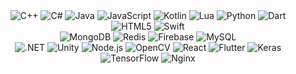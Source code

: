 
<div align=center>

<img alt="C++" src ="https://img.shields.io/badge/c++-%2300599C.svg?style=for-the-badge&logo=c%2B%2B&logoColor=white"/> 
<img alt="C#" src ="https://img.shields.io/badge/c%23-%23239120.svg?style=for-the-badge&logo=csharp&logoColor=white"/> 
<img alt="Java" src ="https://img.shields.io/badge/java-%23ED8B00.svg?style=for-the-badge&logo=openjdk&logoColor=white"/> 
<img alt="JavaScript" src ="https://img.shields.io/badge/javascript-%23323330.svg?style=for-the-badge&logo=javascript&logoColor=%23F7DF1E"/> 
<img alt="Kotlin" src ="https://img.shields.io/badge/kotlin-%237F52FF.svg?style=for-the-badge&logo=kotlin&logoColor=white"/> 
<img alt="Lua" src ="https://img.shields.io/badge/lua-%232C2D72.svg?style=for-the-badge&logo=lua&logoColor=white"/> 
<img alt="Python" src ="https://img.shields.io/badge/python-3670A0?style=for-the-badge&logo=python&logoColor=ffdd54"/> 
<img alt="Dart" src ="https://img.shields.io/badge/dart-%230175C2.svg?style=for-the-badge&logo=dart&logoColor=white"/> 
<img alt="HTML5" src ="https://img.shields.io/badge/html5-%23E34F26.svg?style=for-the-badge&logo=html5&logoColor=white"/> 
<img alt="Swift" src ="https://img.shields.io/badge/swift-F54A2A?style=for-the-badge&logo=swift&logoColor=white"/> 
</br>
<img alt="MongoDB" src ="https://img.shields.io/badge/MongoDB-%234ea94b.svg?style=for-the-badge&logo=mongodb&logoColor=white"/> 
<img alt="Redis" src ="https://img.shields.io/badge/redis-%23DD0031.svg?style=for-the-badge&logo=redis&logoColor=white"/> 
<img alt="Firebase" src ="https://img.shields.io/badge/firebase-a08021?style=for-the-badge&logo=firebase&logoColor=ffcd34"/> 
<img alt="MySQL" src ="https://img.shields.io/badge/mysql-4479A1.svg?style=for-the-badge&logo=mysql&logoColor=white"/> 
</br>
<img alt=".NET" src ="https://img.shields.io/badge/.NET-5C2D91?style=for-the-badge&logo=.net&logoColor=white"/> 
<img alt="Unity" src ="https://img.shields.io/badge/unity-%23000000.svg?style=for-the-badge&logo=unity&logoColor=white"/> 
<img alt="Node.js" src ="https://img.shields.io/badge/node.js-6DA55F?style=for-the-badge&logo=node.js&logoColor=white"/> 
<img alt="OpenCV" src ="https://img.shields.io/badge/opencv-%23white.svg?style=for-the-badge&logo=opencv&logoColor=white"/> 
<img alt="React" src ="https://img.shields.io/badge/react-%2320232a.svg?style=for-the-badge&logo=react&logoColor=%2361DAFB"/> 
<img alt="Flutter" src ="https://img.shields.io/badge/Flutter-%2302569B.svg?style=for-the-badge&logo=Flutter&logoColor=white"/> 
<img alt="Keras" src ="https://img.shields.io/badge/Keras-%23D00000.svg?style=for-the-badge&logo=Keras&logoColor=white"/> 
<img alt="TensorFlow" src ="https://img.shields.io/badge/TensorFlow-%23FF6F00.svg?style=for-the-badge&logo=TensorFlow&logoColor=white"/> 
<img alt="Nginx" src ="https://img.shields.io/badge/nginx-%23009639.svg?style=for-the-badge&logo=nginx&logoColor=white"/> 
</div>
